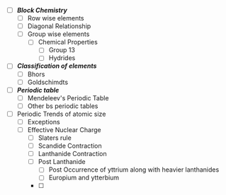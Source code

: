 - [ ] ***Block Chemistry***
    - [ ] Row wise elements
    - [ ] Diagonal Relationship
    - [ ] Group wise elements
        - [ ] Chemical Properties
            - [ ] Group 13
            - [ ] Hydrides

- [ ] ***Classification of elements***
    - [ ] Bhors
    - [ ] Goldschimdts

- [ ] ***Periodic table***
    - [ ] Mendeleev's Periodic Table
    - [ ] Other bs periodic tables

- [ ] Periodic Trends of atomic size
    - [ ] Exceptions
    - [ ] Effective Nuclear Charge
        - [ ] Slaters rule
        - [ ] Scandide Contraction
        - [ ] Lanthanide Contraction
        - [ ] Post Lanthanide
            - [ ] Post Occurrence of yttrium along with heavier lanthanides
            - [ ] Europium and ytterbium
        - [ ] 